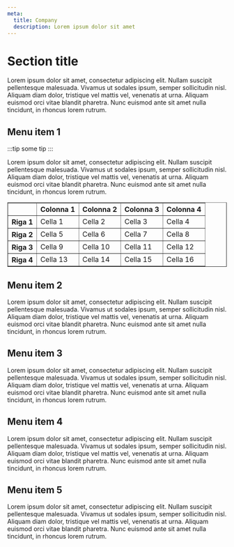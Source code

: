 ```yaml
---
meta:
  title: Company
  description: Lorem ipsum dolor sit amet
---
```


# Section title

Lorem ipsum dolor sit amet, consectetur adipiscing elit. Nullam suscipit pellentesque malesuada. Vivamus ut sodales ipsum, semper sollicitudin nisl. Aliquam diam dolor, tristique vel mattis vel, venenatis at urna. Aliquam euismod orci vitae blandit pharetra. Nunc euismod ante sit amet nulla tincidunt, in rhoncus lorem rutrum.

## Menu item 1

:::tip
some tip
:::

Lorem ipsum dolor sit amet, consectetur adipiscing elit. Nullam suscipit pellentesque malesuada. Vivamus ut sodales ipsum, semper sollicitudin nisl. Aliquam diam dolor, tristique vel mattis vel, venenatis at urna. Aliquam euismod orci vitae blandit pharetra. Nunc euismod ante sit amet nulla tincidunt, in rhoncus lorem rutrum.

<table border="1">
        <thead>
            <tr>
                <th></th>
                <th>Colonna 1</th>
                <th>Colonna 2</th>
                <th>Colonna 3</th>
                <th>Colonna 4</th>
            </tr>
        </thead>
        <tbody>
            <tr>
                <th>Riga 1</th>
                <td>Cella 1</td>
                <td>Cella 2</td>
                <td>Cella 3</td>
                <td>Cella 4</td>
            </tr>
            <tr>
                <th>Riga 2</th>
                <td>Cella 5</td>
                <td>Cella 6</td>
                <td>Cella 7</td>
                <td>Cella 8</td>
            </tr>
            <tr>
                <th>Riga 3</th>
                <td>Cella 9</td>
                <td>Cella 10</td>
                <td>Cella 11</td>
                <td>Cella 12</td>
            </tr>
            <tr>
                <th>Riga 4</th>
                <td>Cella 13</td>
                <td>Cella 14</td>
                <td>Cella 15</td>
                <td>Cella 16</td>
            </tr>
        </tbody>
    </table>

## Menu item 2

Lorem ipsum dolor sit amet, consectetur adipiscing elit. Nullam suscipit pellentesque malesuada. Vivamus ut sodales ipsum, semper sollicitudin nisl. Aliquam diam dolor, tristique vel mattis vel, venenatis at urna. Aliquam euismod orci vitae blandit pharetra. Nunc euismod ante sit amet nulla tincidunt, in rhoncus lorem rutrum.

## Menu item 3

Lorem ipsum dolor sit amet, consectetur adipiscing elit. Nullam suscipit pellentesque malesuada. Vivamus ut sodales ipsum, semper sollicitudin nisl. Aliquam diam dolor, tristique vel mattis vel, venenatis at urna. Aliquam euismod orci vitae blandit pharetra. Nunc euismod ante sit amet nulla tincidunt, in rhoncus lorem rutrum.

## Menu item 4

Lorem ipsum dolor sit amet, consectetur adipiscing elit. Nullam suscipit pellentesque malesuada. Vivamus ut sodales ipsum, semper sollicitudin nisl. Aliquam diam dolor, tristique vel mattis vel, venenatis at urna. Aliquam euismod orci vitae blandit pharetra. Nunc euismod ante sit amet nulla tincidunt, in rhoncus lorem rutrum.

## Menu item 5

Lorem ipsum dolor sit amet, consectetur adipiscing elit. Nullam suscipit pellentesque malesuada. Vivamus ut sodales ipsum, semper sollicitudin nisl. Aliquam diam dolor, tristique vel mattis vel, venenatis at urna. Aliquam euismod orci vitae blandit pharetra. Nunc euismod ante sit amet nulla tincidunt, in rhoncus lorem rutrum.

<script>
</script>

<style>
</style>
